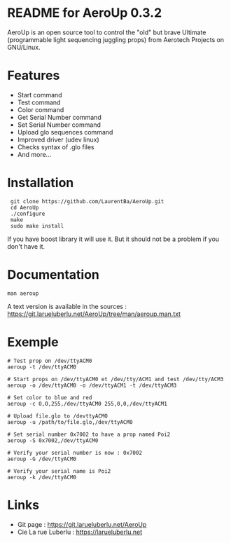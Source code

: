 README for AeroUp 0.3.2
=======================


AeroUp is an open source tool to control the "old" but brave Ultimate (programmable light sequencing juggling props) from Aerotech Projects on GNU/Linux.


Features 
========
* Start command 
* Test command
* Color command
* Get Serial Number command
* Set Serial Number command
* Upload glo sequences command
* Improved driver (udev linux)
* Checks syntax of .glo files  
* And more...


Installation
============
```
 git clone https://github.com/LaurentBa/AeroUp.git
 cd AeroUp
 ./configure
 make
 sudo make install
```

If you have boost library it will use it.
But it should not be a problem if you don't have it.


Documentation
=============
```
man aeroup 
```
A text version is available in the sources :
https://git.larueluberlu.net/AeroUp/tree/man/aeroup.man.txt


Exemple
=======
```
# Test prop on /dev/ttyACM0
aeroup -t /dev/ttyACM0

# Start props on /dev/ttyACM0 et /dev/tty/ACM1 and test /dev/tty/ACM3
aeroup -o /dev/ttyACM0 -o /dev/ttyACM1 -t /dev/ttyACM3

# Set color to blue and red
aeroup -c O,O,255,/dev/ttyACM0 255,0,0,/dev/ttyACM1

# Upload file.glo to /devttyACMO
aeroup -u /path/to/file.glo,/dev/ttyACM0

# Set serial number 0x7002 to have a prop named Poi2
aeroup -S 0x7002,/dev/ttyACM0

# Verify your serial number is now : 0x7002
aeroup -G /dev/ttyACM0

# Verify your serial name is Poi2
aeroup -k /dev/ttyACM0
```


Links
=====
* Git page : https://git.larueluberlu.net/AeroUp
* Cie La rue Luberlu : https://larueluberlu.net

